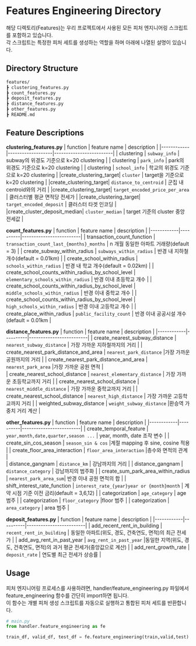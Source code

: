 # Features Engineering Directory

해당 디렉토리(Features)는 우리 프로젝트에서 사용된 모든 피처 엔지니어링 스크립트를 포함하고 있습니다.  
각 스크립트는 특정한 피처 세트를 생성하는 역할을 하며 아래에 나열된 설명이 있습니다.

## Directory Structure

```bash
features/
┣ clustering_features.py
┣ count_features.py
┣ deposit_features.py
┣ distance_features.py
┣ other_features.py
┣ README.md

```
## Feature Descriptions

**clustering_features.py**
| function   | feature name    | description       |
|------------|-------------------|-------------------------|
| clustering | `subway_info` | subway의 위경도 기준으로 k=20 clustering  |
| clustering | `park_info` | park의 위경도 기준으로 k=20 clustering     |
| clustering | `school_info` | 학교의 위경도 기준으로 k=20 clustering     |
|create_clustering_target| `cluster` | target을 기준으로 k=20 clustering |
|create_clustering_target| `distance_to_centroid` | 군집 내 centroid와의 거리 |
|create_clustering_target| `target_encoded_price_per_area` | 클러스터별 평균 면적당 전세가 |
|create_clustering_target| `target_encoded_deposit` | 클러스터 타겟 인코딩 |
|create_cluster_deposit_median| `cluster_median` | target 기준의 cluster 중앙 전세값 |

**count_features.py**
| function   | feature name    | description       |
|------------|----------|-------------------------|
| transaction_count_function | `transaction_count_last_{months}_months` | n 개월 동일한 아파트 거래량(default = 3)  |
| create_subway_within_radius | `subways_within_radius` | 반경 내 지하철 개수(default = 0.01km)    |
| create_school_within_radius | `schools_within_radius` | 반경 내 학교 개수(default = 0.02km)   |
| create_school_counts_within_radius_by_school_level | `elementary_schools_within_radius` | 반경 이내 초등학교 개수    |
| create_school_counts_within_radius_by_school_level | `middle_schools_within_radius` | 반경 이내 중학교 개수  |
| create_school_counts_within_radius_by_school_level | `high_schools_within_radius` | 반경 이내 고등학교 개수 |
| create_place_within_radius | `public_facility_count` | 반경 이내 공공시설 개수(default = 0.01km  |

**distance_features.py**
| function   | feature name    | description       |
|------------|----------|-------------------------|
| create_nearest_subway_distance | `nearest_subway_distance` | 가장 가까운 지하철까지의 거리 |
| create_nearest_park_distance_and_area | `nearest_park_distance` |가장 가까운 공원까지의 거리 |
| create_nearest_park_distance_and_area | `nearest_park_area` |가장 가까운 공원 면적 |   
| create_nearest_school_distance | `nearest_elementary_distance` | 가장 가까운 초등학교까지 거리 |
| create_nearest_school_distance | `nearest_middle_distance` | 가장 가까운 중학교까지 거리 |
| create_nearest_school_distance | `nearest_high_distance` | 가장 가까운 고등학교까지 거리 |
| weighted_subway_distance | `weight_subway_distance` |환승역 가중치 거리 계산  |


**other_features.py**
| function   | feature name    | description       |
|------------|----------|-------------------------|
| create_temporal_feature | `year,month,date,quarter,season ...` | year, month, date 조작 변수 |
| create_sin_cos_season | `season_sin & cos` |계절 mapping 후 sine, cosine 적용 |
| create_floor_area_interaction | `floor_area_interaction` |층수와 면적의 관계 |   
| distance_gangnam | `distance_km` | 강남까지의 거리 |
| distance_gangnam | `distance_category` | 강남까지의 범주화 |
| create_sum_park_area_within_radius | `nearest_park_area_sum`| 반경 이내 공원 면적의 합 |
| shift_interest_rate_function | `interest_rate_{year}year or {month}month` | 계약 시점 기준 이전 금리(default = 3,6,12) |
| categorization | `age_category` | age 범주  |
| categorization | `floor_category` |floor 범주  |
| categorization | `area_category` | area 범주  |


**deposit_features.py**
| function   | feature name    | description       |
|------------|----------|-------------------------|
| add_recent_rent_in_building | `recent_rent_in_building` | 동일한 아파트(위도, 경도, 건축연도, 면적)의 최근 전세가 |
| add_avg_rent_in_past_year | `avg_rent_in_past_year` |동일한 지역(위도, 경도, 건축연도, 면적)의 과거 평균 전세가(중앙값으로 계산) |
| add_rent_growth_rate | `deposit_rate` | 연도별 최근 전세가 상승률 |   



## Usage

피처 엔지니어링 프로세스를 사용하려면, handler/feature_engineering.py 파일에서 feature_engineering 함수를 간단히 import하면 됩니다.  
이 함수는 개별 피처 생성 스크립트를 자동으로 실행하고 통합된 피처 세트를 반환합니다.


```python
# main.py
from handler.feature_engineering as fe

train_df, valid_df, test_df = fe.feature_engineering(train,valid,test)

```
